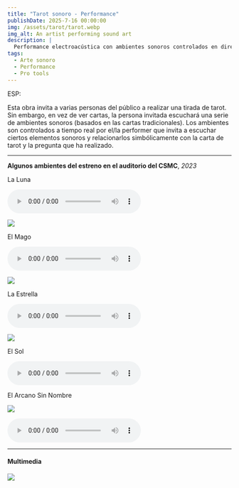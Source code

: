 ```yaml
---
title: "Tarot sonoro - Performance"
publishDate: 2025-7-16 00:00:00
img: /assets/tarot/tarot.webp
img_alt: An artist performing sound art
description: |
  Performance electroacústica con ambientes sonoros controlados en directo.
tags:
  - Arte sonoro
  - Performance
  - Pro tools
---
```


ESP:

Esta obra invita a varias personas del público a realizar una tirada de tarot. Sin embargo, en vez de ver cartas, la persona invitada escuchará una serie de ambientes sonoros (basados en las cartas tradicionales). Los ambientes son controlados a tiempo real por el/la performer que invita a escuchar ciertos elementos sonoros y relacionarlos simbólicamente con la carta de tarot y la pregunta que ha realizado.



---

**Algunos ambientes del estreno en el auditorio del CSMC**, *2023*

La Luna

<audio controls src="/assets/tarot/luna.wav"></audio>

![](/assets/tarot/luna.jpg)


El Mago

<audio controls src="/assets/tarot/mago.wav"></audio>

![](/assets/tarot/mago.jpg)

La Estrella

<audio controls src="/assets/tarot/estrella.wav"></audio>

![](/assets/tarot/estrella.jpg)

El Sol 

<audio controls src="/assets/tarot/sol.wav"></audio>

El Arcano Sin Nombre

![](/assets/tarot/sinnombre.jpg)

<audio controls src="/assets/tarot/sinnombre.wav"></audio>



---

#### **Multimedia**

![](/assets/tarot/foto1.JPG)

